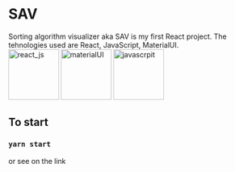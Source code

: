 # SAV
Sorting algorithm visualizer aka SAV is my first React project. The tehnologies used are React, JavaScript, MaterialUI.\
<img src="https://reactnative.dev/img/header_logo.svg" alt="react_js" width="100px" />
<img src="https://material-ui.com/static/logo_raw.svg" alt="materialUI" width="100px" />
<img src="https://upload.wikimedia.org/wikipedia/commons/thumb/9/99/Unofficial_JavaScript_logo_2.svg/480px-Unofficial_JavaScript_logo_2.svg.png" alt="javascrpit" width="100px" />

## To start

### `yarn start`
or see on the link

